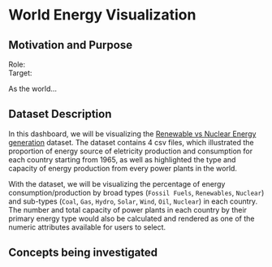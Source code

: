 # World Energy Visualization

## Motivation and Purpose

Role:  
Target:  

As the world...  

## Dataset Description

In this dashboard, we will be visualizing the [Renewable vs Nuclear Energy generation](https://www.kaggle.com/donjoeml/energy-consumption-and-generation-in-the-globe) dataset. The dataset contains 4 csv files, which illustrated the proportion of energy source of eletricity production and consumption for each country starting from 1965, as well as highlighted the type and capacity of energy production from every power plants in the world.

With the dataset, we will be visualizing the percentage of energy consumption/production by broad types (`Fossil Fuels`, `Renewables`, `Nuclear`) and sub-types (`Coal`, `Gas`, `Hydro`, `Solar`, `Wind`, `Oil`, `Nuclear`) in each country. The number and total capacity of power plants in each country by their primary energy type would also be calculated and rendered as one of the numeric attributes available for users to select.

## Concepts being investigated

